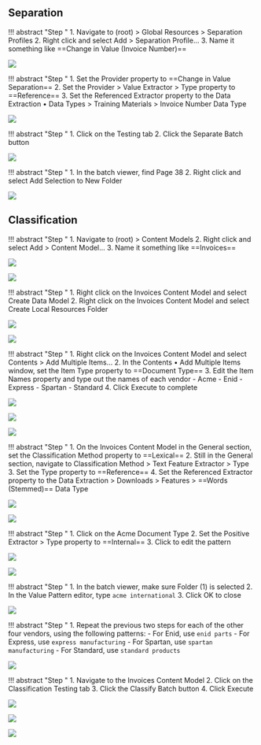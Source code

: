 ## Separation

!!! abstract "Step "
    1. Navigate to (root) > Global Resources > Separation Profiles
    2. Right click and select Add > Separation Profile...
    3. Name it something like ==Change in Value (Invoice Number)==

![](img/3-1/009.png)

!!! abstract "Step "
    1. Set the Provider property to ==Change in Value Separation==
    2. Set the Provider > Value Extractor > Type property to ==Reference==
    3. Set the Referenced Extractor property to the Data Extraction • Data Types > Training Materials > Invoice Number Data Type

![](img/3-1/020.png)

!!! abstract "Step "
    1. Click on the Testing tab
    2. Click the Separate Batch button

![](img/3-1/022.png)

!!! abstract "Step "
    1. In the batch viewer, find Page 38
    2. Right click and select Add Selection to New Folder

![](img/3-1/025.png)

## Classification

!!! abstract "Step "
    1. Navigate to (root) > Content Models
    2. Right click and select Add > Content Model...
    3. Name it something like ==Invoices==

![](img/3-2/002.png)

![](img/3-2/004.png)

!!! abstract "Step "
    1. Right click on the Invoices Content Model and select Create Data Model
    2. Right click on the Invoices Content Model and select Create Local Resources Folder

![](img/3-2/006.png)

![](img/3-2/007.png)

!!! abstract "Step "
    1. Right click on the Invoices Content Model and select Contents > Add Multiple Items...
    2. In the Contents • Add Multiple Items window, set the Item Type property to ==Document Type==
    3. Edit the Item Names property and type out the names of each vendor
        - Acme
        - Enid
        - Express
        - Spartan
        - Standard
    4. Click Execute to complete

![](img/3-2/008.png)

![](img/3-2/013.png)

![](img/3-2/015.png)

!!! abstract "Step "
    1. On the Invoices Content Model in the General section, set the Classification Method property to ==Lexical==
    2. Still in the General section, navigate to Classification Method > Text Feature Extractor > Type
    3. Set the Type property to ==Reference==
    4. Set the Referenced Extractor property to the Data Extraction > Downloads > Features > ==Words (Stemmed)== Data Type

![](img/3-2/017.png)

![](img/3-2/026.png)

!!! abstract "Step "
    1. Click on the Acme Document Type
    2. Set the Positive Extractor > Type property to ==Internal==
    3. Click to edit the pattern

![](img/3-2/028.png)

![](img/3-2/034.png)

!!! abstract "Step "
    1. In the batch viewer, make sure Folder (1) is selected
    2. In the Value Pattern editor, type
        ```
        acme international
        ```
    3. Click OK to close

![](img/3-2/036.png)

!!! abstract "Step "
    1. Repeat the previous two steps for each of the other four vendors, using the following patterns:
        - For Enid, use
            ```
            enid parts
            ```
        - For Express, use
            ```
            express manufacturing
            ```
        - For Spartan, use
            ```
            spartan manufacturing
            ```
        - For Standard, use
            ```
            standard products
            ```

![](img/3-2/38-42.gif)

!!! abstract "Step "
    1. Navigate to the Invoices Content Model
    2. Click on the Classification Testing tab
    3. Click the Classify Batch button
    4. Click Execute

![](img/3-2/043.png)

![](img/3-2/044.png)

![](img/3-2/045.png)
